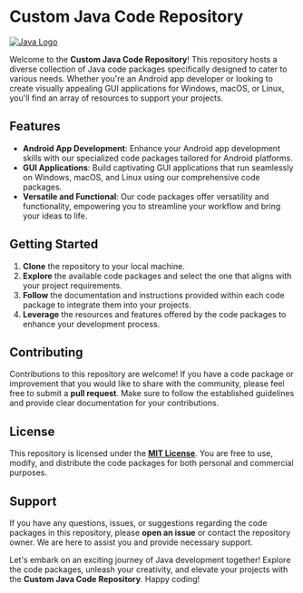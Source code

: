 # Custom Java Code Repository

[![Java Logo](https://example.com/java_logo.png)]([https://example.com](https://brandslogos.com/wp-content/uploads/images/large/java-logo-1.png))

Welcome to the **Custom Java Code Repository**! This repository hosts a diverse collection of Java code packages specifically designed to cater to various needs. Whether you're an Android app developer or looking to create visually appealing GUI applications for Windows, macOS, or Linux, you'll find an array of resources to support your projects.

## Features

- **Android App Development**: Enhance your Android app development skills with our specialized code packages tailored for Android platforms.
- **GUI Applications**: Build captivating GUI applications that run seamlessly on Windows, macOS, and Linux using our comprehensive code packages.
- **Versatile and Functional**: Our code packages offer versatility and functionality, empowering you to streamline your workflow and bring your ideas to life.

## Getting Started

1. **Clone** the repository to your local machine.
2. **Explore** the available code packages and select the one that aligns with your project requirements.
3. **Follow** the documentation and instructions provided within each code package to integrate them into your projects.
4. **Leverage** the resources and features offered by the code packages to enhance your development process.

## Contributing

Contributions to this repository are welcome! If you have a code package or improvement that you would like to share with the community, please feel free to submit a **pull request**. Make sure to follow the established guidelines and provide clear documentation for your contributions.

## License

This repository is licensed under the **[MIT License](LICENSE)**. You are free to use, modify, and distribute the code packages for both personal and commercial purposes.

## Support

If you have any questions, issues, or suggestions regarding the code packages in this repository, please **open an issue** or contact the repository owner. We are here to assist you and provide necessary support.

Let's embark on an exciting journey of Java development together! Explore the code packages, unleash your creativity, and elevate your projects with the **Custom Java Code Repository**. Happy coding!
